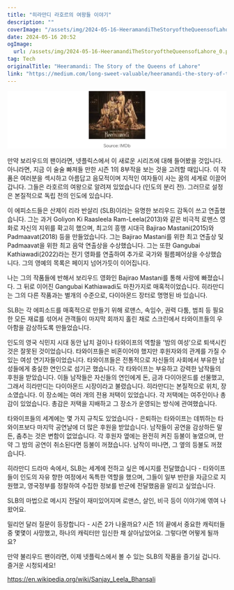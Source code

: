 ```yaml
---
title: "히라만디 라호르의 여왕들 이야기"
description: ""
coverImage: "/assets/img/2024-05-16-HeeramandiTheStoryoftheQueensofLahore_0.png"
date: 2024-05-16 20:52
ogImage: 
  url: /assets/img/2024-05-16-HeeramandiTheStoryoftheQueensofLahore_0.png
tag: Tech
originalTitle: "Heeramandi: The Story of the Queens of Lahore"
link: "https://medium.com/long-sweet-valuable/heeramandi-the-story-of-the-queens-of-lahore-50c4b8749803"
---
```




![히라만디: 라호르 여왕 이야기](/assets/img/2024-05-16-HeeramandiTheStoryoftheQueensofLahore_0.png)

만약 보리우드의 팬이라면, 넷플릭스에서 이 새로운 시리즈에 대해 들어봤을 것입니다. 아니라면, 지금 이 술술 빠져들 만한 시즌 1의 8부작을 보는 것을 고려할 때입니다. 이 작품은 여러분을 섹시하고 아름답고 음모적이며 지적인 여자들이 사는 꿈의 세계로 이끌어갑니다. 그들은 라호르의 여왕으로 알려져 있었습니다 (인도의 분리 전). 그러므로 설정은 본질적으로 독립 전의 인도에 있습니다.

이 에피소드들은 산제이 리라 반살리 (SLB)이라는 유명한 보리우드 감독이 쓰고 연출했습니다. 그는 과거 Goliyon Ki Raasleela Ram-Leela(2013)와 같은 비극적 로맨스 영화로 자신의 지위를 확고히 했으며, 최고의 흥행 시대극 Bajirao Mastani(2015)와 Padmaavat(2018) 등을 만들었습니다. 그는 Bajirao Mastani를 위한 최고 연출상 및 Padmaavat을 위한 최고 음악 연출상을 수상했습니다. 그는 또한 Gangubai Kathiawadi(2022)라는 전기 영화를 연출하여 추가로 국가와 필름페어상을 수상했습니다. 그의 영예의 목록은 페이지 넘어가듯이 이어집니다.

나는 그의 작품들에 반해서 보리우드 영화인 Bajirao Mastani를 통해 사랑에 빠졌습니다. 그 뒤로 이어진 Gangubai Kathiawadi도 마찬가지로 매혹적이었습니다. 히라만디는 그의 다른 작품과는 별개의 수준으로, 다이아몬드 장터로 명명된 바 있습니다.


<div class="content-ad"></div>

SLB는 각 에피소드를 매혹적으로 만들기 위해 로맨스, 속임수, 권력 다툼, 범죄 등 필요한 모든 재료를 섞어서 관객들이 마지막 회까지 홀린 채로 스크린에서 타와이프들의 우아함을 감상하도록 만들었습니다.

인도의 영국 식민지 시대 동안 납치 걸이나 타와이프의 역할을 '밤의 여성'으로 퇴색시킨 것은 잘못된 것이었습니다. 타와이프들은 비혼이어야 했지만 후원자와의 관계를 가질 수 있는 여성 연기자들이었습니다. 타와이프들은 전통적으로 자신들의 사회에서 부유한 남성들에게 충실한 연인으로 섬기곤 했습니다. 각 타와이프는 부유하고 강력한 남작들의 후원을 받았습니다. 이들 남작들은 자신들의 연인에게 돈, 금과 다이아몬드를 선물했고, 그래서 히라만디는 다이아몬드 시장이라고 불렸습니다. 히라만디는 본질적으로 위치, 장소였습니다. 이 장소에는 여러 개의 전용 저택이 있었습니다. 각 저택에는 여주인이나 총감이 있었습니다. 총감은 저택을 지배하고 그 장소가 운영되는 방식에 관여했습니다.

타와이프들의 세계에는 몇 가지 규칙도 있었습니다 - 은퇴하는 타와이프는 데뷔하는 타와이프보다 마지막 공연날에 더 많은 후원을 받았습니다. 남작들이 공연을 감상하든 말든, 춤추는 것은 변함이 없었습니다. 각 후원자 옆에는 완전히 켜진 등불이 놓였으며, 만약 그 밤의 공연이 취소된다면 등불이 꺼졌습니다. 남작이 떠나면, 그 옆의 등불도 꺼졌습니다.

히라만디 드라마 속에서, SLB는 세계에 전하고 싶은 메시지를 전달했습니다 - 타와이프들이 인도의 자유 향한 여정에서 독특한 역할을 했으며, 그들이 일부 반란을 자금으로 지원했고, 영국정부를 정찰하여 수집한 정보를 반군에 전달했음을 알리고 싶었습니다.

<div class="content-ad"></div>

SLB의 마법으로 메시지 전달이 재미있어지며 로맨스, 살인, 비극 등이 이야기에 엮여 나왔어요.

밀리언 달러 질문이 등장합니다 - 시즌 2가 나올까요? 시즌 1의 끝에서 중요한 캐릭터들 중 몇몇이 사망했고, 하나의 캐릭터만 임신한 채 살아남았어요. 그렇다면 어떻게 될까요?

만약 불리우드 팬이라면, 이제 넷플릭스에서 볼 수 있는 SLB의 작품을 즐기실 겁니다. 즐거운 시청되세요!

https://en.wikipedia.org/wiki/Sanjay_Leela_Bhansali